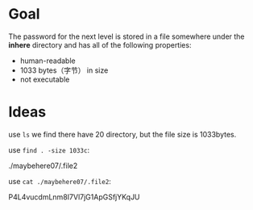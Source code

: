 # Goal

The password for the next level is stored in a file somewhere under the **inhere** directory and has all of the following properties:

- human-readable
- 1033 bytes（字节） in size
- not executable



# Ideas

use `ls` we find there have 20 directory, but the file size is 1033bytes.

use `find . -size 1033c`:

./maybehere07/.file2

use `cat ./maybehere07/.file2`:

P4L4vucdmLnm8I7Vl7jG1ApGSfjYKqJU